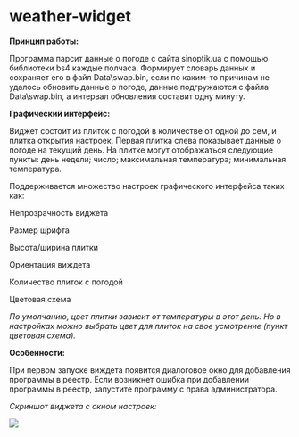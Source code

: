 # weather-widget

**Принцип работы:**

Программа парсит данные о погоде с сайта sinoptik.ua с помощью библиотеки bs4 каждые полчаса. Формирует словарь данных  и сохраняет его в файл Data\swap.bin, если по каким-то причинам не удалось обновить данные о погоде, данные подгружаются с файла Data\swap.bin, а интервал обновления составит одну минуту. 

**Графический интерфейс:**

Виджет состоит из плиток с погодой  в количестве от одной до сем, и плитка открытия настроек.
Первая плитка слева показывает данные о погоде на текущий день. На плитке могут отображаться следующие пункты:  день недели; число; максимальная температура; минимальная температура.   

Поддерживается множество настроек графического интерфейса таких как:

Непрозрачность виджета

Размер шрифта

Высота/ширина плитки

Ориентация виждета

Количество плиток с погодой

Цветовая схема

_По умолчанию, цвет плитки зависит от температуры в этот день. Но в настройках можно выбрать цвет для плиток на свое усмотрение (пункт цветовая схема)._


**Особенности:**

При первом запуске виждета появится диалоговое окно для добавления программы в реестр.
Если возникнет ошибка при добавлении программы в реестр, запустите программу с права администратора.


_Скриншот виджета с окном настроек:_

![]( https://github.com/topdefaultuser/weather-widget/blob/main/example.PNG)
